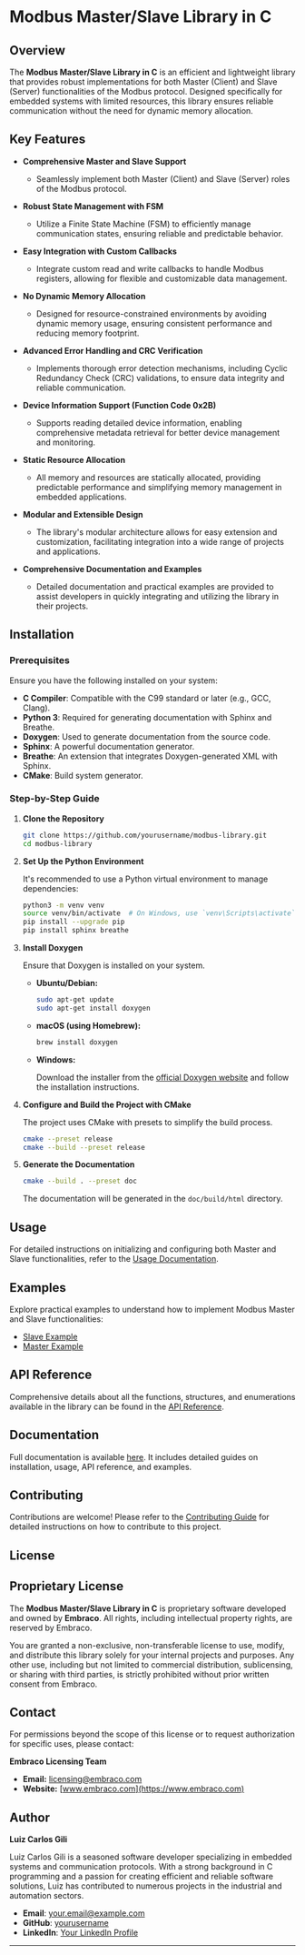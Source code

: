 # Modbus Master/Slave Library in C

## Overview

The **Modbus Master/Slave Library in C** is an efficient and lightweight library that provides robust implementations for both Master (Client) and Slave (Server) functionalities of the Modbus protocol. Designed specifically for embedded systems with limited resources, this library ensures reliable communication without the need for dynamic memory allocation.

## Key Features

- **Comprehensive Master and Slave Support**
  - Seamlessly implement both Master (Client) and Slave (Server) roles of the Modbus protocol.
  
- **Robust State Management with FSM**
  - Utilize a Finite State Machine (FSM) to efficiently manage communication states, ensuring reliable and predictable behavior.
  
- **Easy Integration with Custom Callbacks**
  - Integrate custom read and write callbacks to handle Modbus registers, allowing for flexible and customizable data management.
  
- **No Dynamic Memory Allocation**
  - Designed for resource-constrained environments by avoiding dynamic memory usage, ensuring consistent performance and reducing memory footprint.
  
- **Advanced Error Handling and CRC Verification**
  - Implements thorough error detection mechanisms, including Cyclic Redundancy Check (CRC) validations, to ensure data integrity and reliable communication.
  
- **Device Information Support (Function Code 0x2B)**
  - Supports reading detailed device information, enabling comprehensive metadata retrieval for better device management and monitoring.
  
- **Static Resource Allocation**
  - All memory and resources are statically allocated, providing predictable performance and simplifying memory management in embedded applications.
  
- **Modular and Extensible Design**
  - The library's modular architecture allows for easy extension and customization, facilitating integration into a wide range of projects and applications.
  
- **Comprehensive Documentation and Examples**
  - Detailed documentation and practical examples are provided to assist developers in quickly integrating and utilizing the library in their projects.

## Installation

### Prerequisites

Ensure you have the following installed on your system:

- **C Compiler**: Compatible with the C99 standard or later (e.g., GCC, Clang).
- **Python 3**: Required for generating documentation with Sphinx and Breathe.
- **Doxygen**: Used to generate documentation from the source code.
- **Sphinx**: A powerful documentation generator.
- **Breathe**: An extension that integrates Doxygen-generated XML with Sphinx.
- **CMake**: Build system generator.

### Step-by-Step Guide

1. **Clone the Repository**

    ```bash
    git clone https://github.com/yourusername/modbus-library.git
    cd modbus-library
    ```

2. **Set Up the Python Environment**

    It's recommended to use a Python virtual environment to manage dependencies:

    ```bash
    python3 -m venv venv
    source venv/bin/activate  # On Windows, use `venv\Scripts\activate`
    pip install --upgrade pip
    pip install sphinx breathe
    ```

3. **Install Doxygen**

    Ensure that Doxygen is installed on your system.

    - **Ubuntu/Debian:**

      ```bash
      sudo apt-get update
      sudo apt-get install doxygen
      ```

    - **macOS (using Homebrew):**

      ```bash
      brew install doxygen
      ```

    - **Windows:**

      Download the installer from the [official Doxygen website](http://www.doxygen.nl/download.html) and follow the installation instructions.

4. **Configure and Build the Project with CMake**

    The project uses CMake with presets to simplify the build process.

    ```bash
    cmake --preset release
    cmake --build --preset release
    ```

5. **Generate the Documentation**

    ```bash
    cmake --build . --preset doc
    ```

    The documentation will be generated in the `doc/build/html` directory.

## Usage

For detailed instructions on initializing and configuring both Master and Slave functionalities, refer to the [Usage Documentation](doc/build/html/usage.html).

## Examples

Explore practical examples to understand how to implement Modbus Master and Slave functionalities:

- [Slave Example](doc/build/html/examples/slave_example.html)
- [Master Example](doc/build/html/examples/master_example.html)

## API Reference

Comprehensive details about all the functions, structures, and enumerations available in the library can be found in the [API Reference](doc/build/html/api_reference.html).

## Documentation

Full documentation is available [here](doc/build/html/index.html). It includes detailed guides on installation, usage, API reference, and examples.

## Contributing

Contributions are welcome! Please refer to the [Contributing Guide](doc/build/html/contributing.html) for detailed instructions on how to contribute to this project.

## License

## Proprietary License

The **Modbus Master/Slave Library in C** is proprietary software developed and owned by **Embraco**. All rights, including intellectual property rights, are reserved by Embraco.

You are granted a non-exclusive, non-transferable license to use, modify, and distribute this library solely for your internal projects and purposes. Any other use, including but not limited to commercial distribution, sublicensing, or sharing with third parties, is strictly prohibited without prior written consent from Embraco.

## Contact

For permissions beyond the scope of this license or to request authorization for specific uses, please contact:

**Embraco Licensing Team**

- **Email:** [licensing@embraco.com](mailto:licensing@embraco.com)
- **Website:** [www.embraco.com](https://www.embraco.com)

## Author

**Luiz Carlos Gili**

Luiz Carlos Gili is a seasoned software developer specializing in embedded systems and communication protocols. With a strong background in C programming and a passion for creating efficient and reliable software solutions, Luiz has contributed to numerous projects in the industrial and automation sectors.

- **Email**: [your.email@example.com](mailto:your.email@example.com)
- **GitHub**: [yourusername](https://github.com/yourusername)
- **LinkedIn**: [Your LinkedIn Profile](https://www.linkedin.com/in/yourprofile)

---
